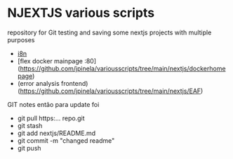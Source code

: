 # NJEXTJS various scripts

repository for Git testing and saving some nextjs projects with multiple purposes

- [i8n](https://github.com/jpinela/variousscripts/tree/main/nextjs/i8n)
- [flex docker mainpage :80] (https://github.com/jpinela/variousscripts/tree/main/nextjs/dockerhomepage)
- (error analysis frontend)(https://github.com/jpinela/variousscripts/tree/main/nextjs/EAF)

GIT notes
então para update foi
- git pull https:... repo.git
- git stash
- git add nextjs/README.md
- git commit -m "changed readme"
- git push